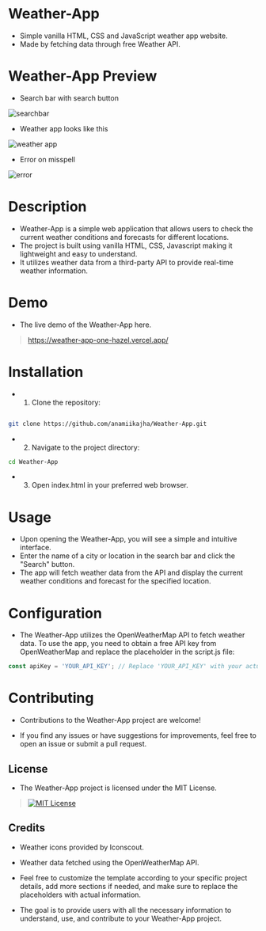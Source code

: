 # Weather-App
- Simple vanilla HTML, CSS and JavaScript weather app website.
- Made by fetching data through free Weather API.

# Weather-App Preview
- Search bar with search button
>
![searchbar](https://github.com/anamiikajha/weatherApp/assets/89740849/e29ac54c-bc63-4850-982d-1ced1a7ce637)
>
- Weather app looks like this
>
![weather app](https://github.com/anamiikajha/weatherApp/assets/89740849/dc964870-1a2c-45f2-aaac-9b1956be23ce)
>
- Error on misspell
> 
![error](https://github.com/anamiikajha/weatherApp/assets/89740849/2cff287c-eac8-4b06-86ec-09a517b0966b)
>
# Description
- Weather-App is a simple web application that allows users to check the current weather conditions and forecasts for different locations.
- The project is built using vanilla HTML, CSS, Javascript making it lightweight and easy to understand.
-  It utilizes weather data from a third-party API to provide real-time weather information.
>
# Demo
>
- The live demo of the Weather-App here.
>
> https://weather-app-one-hazel.vercel.app/
>
# Installation
- 1. Clone the repository:
```bash

git clone https://github.com/anamiikajha/Weather-App.git

```
>

- 2. Navigate to the project directory:
```bash
cd Weather-App
```
- 3. Open index.html in your preferred web browser.
>
# Usage
- Upon opening the Weather-App, you will see a simple and intuitive interface.
- Enter the name of a city or location in the search bar and click the "Search" button.
- The app will fetch weather data from the API and display the current weather conditions and forecast for the specified location.
>
# Configuration
- The Weather-App utilizes the OpenWeatherMap API to fetch weather data. To use the app, you need to obtain a free API key from OpenWeatherMap and replace the placeholder in the script.js file:

```javascript
const apiKey = 'YOUR_API_KEY'; // Replace 'YOUR_API_KEY' with your actual API key
```
>
# Contributing
- Contributions to the Weather-App project are welcome!
>
- If you find any issues or have suggestions for improvements, feel free to open an issue or submit a pull request.
>
## License
- The Weather-App project is licensed under the MIT License.
>
> [![MIT License](https://img.shields.io/badge/license-MIT-blue)](https://github.com/anamiikajha/Weather-App/blob/main/LICENSE)
>
## Credits
- Weather icons provided by Iconscout.
>
- Weather data fetched using the OpenWeatherMap API.
>
- Feel free to customize the template according to your specific project details, add more sections if needed, and make sure to replace the placeholders with actual information.
>
-  The goal is to provide users with all the necessary information to understand, use, and contribute to your Weather-App project.
>

